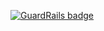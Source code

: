 
[![GuardRails badge](https://badges.production.guardrails.io/bennythejudge/CourtCount.svg)](https://www.guardrails.io)
